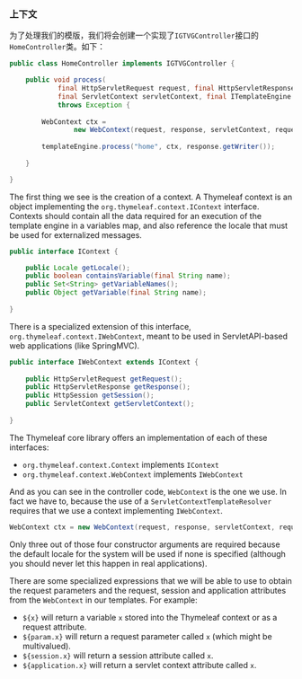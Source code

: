 ### 上下文

为了处理我们的模版，我们将会创建一个实现了`IGTVGController`接口的`HomeController`类。如下：
```java
public class HomeController implements IGTVGController {

    public void process(
            final HttpServletRequest request, final HttpServletResponse response,
            final ServletContext servletContext, final ITemplateEngine templateEngine)
            throws Exception {
        
        WebContext ctx = 
                new WebContext(request, response, servletContext, request.getLocale());
        
        templateEngine.process("home", ctx, response.getWriter());
        
    }

}
```
The first thing we see is the creation of a context. A Thymeleaf context is an object implementing the `org.thymeleaf.context.IContext` interface. Contexts should contain all the data required for an execution of the template engine in a variables map, and also reference the locale that must be used for externalized messages.
```java
public interface IContext {

    public Locale getLocale();
    public boolean containsVariable(final String name);
    public Set<String> getVariableNames();
    public Object getVariable(final String name);
    
}
```
There is a specialized extension of this interface, `org.thymeleaf.context.IWebContext`, meant to be used in ServletAPI-based web applications (like SpringMVC).
```java
public interface IWebContext extends IContext {
    
    public HttpServletRequest getRequest();
    public HttpServletResponse getResponse();
    public HttpSession getSession();
    public ServletContext getServletContext();
    
}
```
The Thymeleaf core library offers an implementation of each of these interfaces:

- `org.thymeleaf.context.Context` implements `IContext`
- `org.thymeleaf.context.WebContext` implements `IWebContext`

And as you can see in the controller code, `WebContext` is the one we use. In fact we have to, because the use of a `ServletContextTemplateResolver` requires that we use a context implementing `IWebContext`.
```java
WebContext ctx = new WebContext(request, response, servletContext, request.getLocale());
```
Only three out of those four constructor arguments are required because the default locale for the system will be used if none is specified (although you should never let this happen in real applications).

There are some specialized expressions that we will be able to use to obtain the request parameters and the request, session and application attributes from the `WebContext` in our templates. For example:

- `${x}` will return a variable `x` stored into the Thymeleaf context or as a request attribute.
- `${param.x}` will return a request parameter called `x` (which might be multivalued).
- `${session.x}` will return a session attribute called `x`.
- `${application.x}` will return a servlet context attribute called `x`.